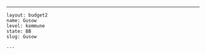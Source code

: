 ---
    layout: budget2
    name: Gusow
    level: kommune
    state: BB
    slug: Gusow

    ---


    